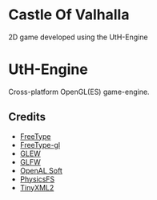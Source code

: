 Castle Of Valhalla
==================

2D game developed using the UtH-Engine


UtH-Engine
==========

Cross-platform OpenGL(ES) game-engine.


Credits
-------

* [FreeType](http://www.freetype.org/)
* [FreeType-gl](https://github.com/rougier/freetype-gl)
* [GLEW](http://glew.sourceforge.net/)
* [GLFW](http://www.glfw.org/)
* [OpenAL Soft](http://kcat.strangesoft.net/openal.html)
* [PhysicsFS](https://icculus.org/physfs/)
* [TinyXML2](http://www.grinninglizard.com/tinyxml2/index.html)

